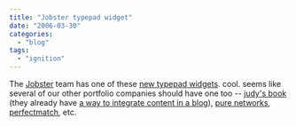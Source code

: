 ```yaml
---
title: "Jobster typepad widget"
date: "2006-03-30"
categories: 
  - "blog"
tags: 
  - "ignition"
---
```


The [Jobster](http://www.jobster.com) team has one of these [new typepad widgets](http://www.sixapart.com/typepad/widgets/). cool. seems like several of our other portfolio companies should have one too -- [judy's book](http://www.judysbook.com) (they already have [a way to integrate content in a blog](http://www.judysbook.com/mybook/profile/blog/)), [pure networks](http://www.networkmagic.com), [perfectmatch](http://www.perfectmatch.com), etc.
